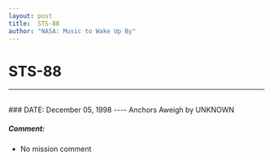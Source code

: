 ```yaml
---
layout: post
title:  STS-88
author: "NASA: Music to Wake Up By"
---
```


# STS-88
----
<br/>
### DATE: December 05, 1998
----
Anchors Aweigh by UNKNOWN

##### Comment:
* No mission comment
